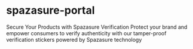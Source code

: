 # spazasure-portal
Secure Your Products with Spazasure Verification Protect your brand and empower consumers to verify authenticity with our tamper-proof verification stickers powered by Spazasure technology
